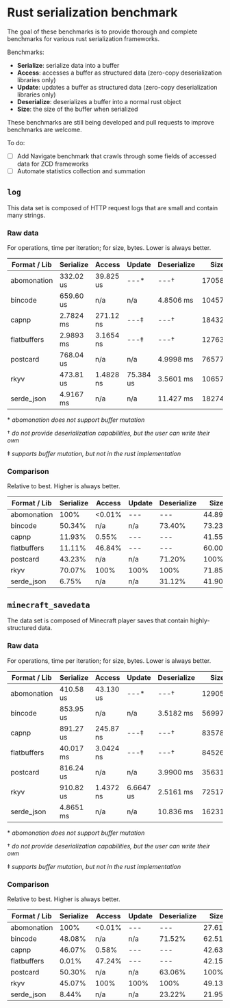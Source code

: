 # Rust serialization benchmark

The goal of these benchmarks is to provide thorough and complete benchmarks for various rust
serialization frameworks.

Benchmarks:

* **Serialize**: serialize data into a buffer
* **Access**: accesses a buffer as structured data (zero-copy deserialization libraries only)
* **Update**: updates a buffer as structured data (zero-copy deserialization libraries only)
* **Deserialize**: deserializes a buffer into a normal rust object
* **Size**: the size of the buffer when serialized

These benchmarks are still being developed and pull requests to improve benchmarks are welcome.

To do:
- [ ] Add Navigate benchmark that crawls through some fields of accessed data for ZCD frameworks
- [ ] Automate statistics collection and summation

## `log`

This data set is composed of HTTP request logs that are small and contain many strings.

### Raw data

For operations, time per iteration; for size, bytes. Lower is always better.

| Format / Lib  | Serialize | Access    | Update    | Deserialize   | Size      |
|---------------|-----------|-----------|-----------|---------------|-----------|
| abomonation   | 332.02 us | 39.825 us | ---*      | ---†          | 1705800   |
| bincode       | 659.60 us | n/a       | n/a       | 4.8506 ms     | 1045784   |
| capnp         | 2.7824 ms | 271.12 ns | ---‡      | ---†          | 1843240   |
| flatbuffers   | 2.9893 ms | 3.1654 ns | ---‡      | ---†          | 1276368   |
| postcard      | 768.04 us | n/a       | n/a       | 4.9998 ms     | 765778    |
| rkyv          | 473.81 us | 1.4828 ns | 75.384 us | 3.5601 ms     | 1065784   |
| serde_json    | 4.9167 ms | n/a       | n/a       | 11.427 ms     | 1827461   |

\* *abomonation does not support buffer mutation*

† *do not provide deserialization capabilities, but the user can write their own*

‡ *supports buffer mutation, but not in the rust implementation*

### Comparison

Relative to best. Higher is always better.

| Format / Lib  | Serialize | Access    | Update    | Deserialize   | Size      |
|---------------|-----------|-----------|-----------|---------------|-----------|
| abomonation   | 100%      | <0.01%    | ---       | ---           | 44.89%    |
| bincode       | 50.34%    | n/a       | n/a       | 73.40%        | 73.23%    |
| capnp         | 11.93%    | 0.55%     | ---       | ---           | 41.55%    |
| flatbuffers   | 11.11%    | 46.84%    | ---       | ---           | 60.00%    |
| postcard      | 43.23%    | n/a       | n/a       | 71.20%        | 100%      |
| rkyv          | 70.07%    | 100%      | 100%      | 100%          | 71.85%    |
| serde_json    | 6.75%     | n/a       | n/a       | 31.12%        | 41.90%    |

## `minecraft_savedata`

The data set is composed of Minecraft player saves that contain highly-structured data.

### Raw data

For operations, time per iteration; for size, bytes. Lower is always better.

| Format / Lib  | Serialize | Access    | Update    | Deserialize   | Size      |
|---------------|-----------|-----------|-----------|---------------|-----------|
| abomonation   | 410.58 us | 43.130 us | ---*      | ---†          | 1290592   |
| bincode       | 853.95 us | n/a       | n/a       | 3.5182 ms     | 569975    |
| capnp         | 891.27 us | 245.87 ns | ---‡      | ---†          | 835784    |
| flatbuffers   | 40.017 ms | 3.0424 ns | ---‡      | ---†          | 845264    |
| postcard      | 816.24 us | n/a       | n/a       | 3.9900 ms     | 356311    |
| rkyv          | 910.82 us | 1.4372 ns | 6.6647 us | 2.5161 ms     | 725176    |
| serde_json    | 4.8651 ms | n/a       | n/a       | 10.836 ms     | 1623197   |

\* *abomonation does not support buffer mutation*

† *do not provide deserialization capabilities, but the user can write their own*

‡ *supports buffer mutation, but not in the rust implementation*

### Comparison

Relative to best. Higher is always better.

| Format / Lib  | Serialize | Access    | Update    | Deserialize   | Size      |
|---------------|-----------|-----------|-----------|---------------|-----------|
| abomonation   | 100%      | <0.01%    | ---       | ---           | 27.61%    |
| bincode       | 48.08%    | n/a       | n/a       | 71.52%        | 62.51%    |
| capnp         | 46.07%    | 0.58%     | ---       | ---           | 42.63%    |
| flatbuffers   | 0.01%     | 47.24%    | ---       | ---           | 42.15%    |
| postcard      | 50.30%    | n/a       | n/a       | 63.06%        | 100%      |
| rkyv          | 45.07%    | 100%      | 100%      | 100%          | 49.13%    |
| serde_json    | 8.44%     | n/a       | n/a       | 23.22%        | 21.95%    |
